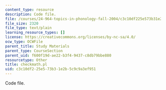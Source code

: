 ```yaml
---
content_type: resource
description: Code file.
file: /courses/24-964-topics-in-phonology-fall-2004/c3c10df225e573b31e2b5c9c9a3ef951_checkmath.pl
file_size: 2320
file_type: text/plain
learning_resource_types: []
license: https://creativecommons.org/licenses/by-nc-sa/4.0/
ocw_type: OCWFile
parent_title: Study Materials
parent_type: CourseSection
parent_uid: f600f19d-ae22-b3f4-9437-c8db79bbe880
resourcetype: Other
title: checkmath.pl
uid: c3c10df2-25e5-73b3-1e2b-5c9c9a3ef951
---
```

Code file.